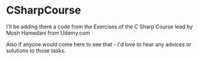 # CSharpCourse

I'll be adding there a code from the Exercises of the C Sharp Course lead by Mosh Hamedani from Udemy.com

Also if anyone would come here to see that - I'd love to hear any advices or solutions to those tasks.
